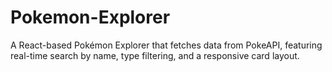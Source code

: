 # Pokemon-Explorer
A React-based Pokémon Explorer that fetches data from PokeAPI, featuring real-time search by name, type filtering, and a responsive card layout.
